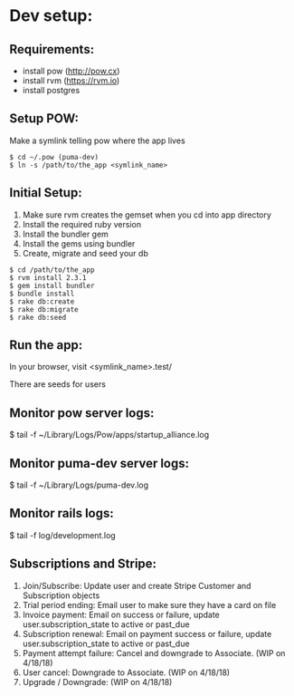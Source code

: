 # Dev setup:

## Requirements:

 - install pow (http://pow.cx)
 - install rvm (https://rvm.io)
 - install postgres

## Setup POW:

Make a symlink telling pow where the app lives

```
$ cd ~/.pow (puma-dev)
$ ln -s /path/to/the_app <symlink_name>
```

## Initial Setup:

 1. Make sure rvm creates the gemset when you cd into app directory
 1. Install the required ruby version
 1. Install the bundler gem
 1. Install the gems using bundler
 1. Create, migrate and seed your db

```
$ cd /path/to/the_app
$ rvm install 2.3.1
$ gem install bundler
$ bundle install
$ rake db:create
$ rake db:migrate
$ rake db:seed
```

## Run the app:

In your browser, visit <symlink_name>.test/

There are seeds for users

## Monitor pow server logs:

$ tail -f ~/Library/Logs/Pow/apps/startup_alliance.log

## Monitor puma-dev server logs:

$ tail -f ~/Library/Logs/puma-dev.log

## Monitor rails logs:

$ tail -f log/development.log

## Subscriptions and Stripe:

1. Join/Subscribe: Update user and create Stripe Customer and Subscription objects
1. Trial period ending: Email user to make sure they have a card on file
1. Invoice payment: Email on success or failure, update user.subscription_state to active or past_due
1. Subscription renewal: Email on payment success or failure, update user.subscription_state to active or past_due
1. Payment attempt failure: Cancel and downgrade to Associate. (WIP on 4/18/18)
1. User cancel: Downgrade to Associate. (WIP on 4/18/18)
1. Upgrade / Downgrade: (WIP on 4/18/18)